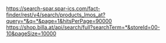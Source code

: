 https://search-spar.spar-ics.com/fact-finder/rest/v4/search/products_lmos_at?query=*&q=*&page=1&hitsPerPage=90000
https://shop.billa.at/api/search/full?searchTerm=*&storeId=00-10&pageSize=10000
